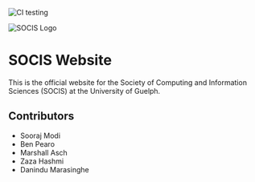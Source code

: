 ![CI testing](https://github.com/UoGSOCIS/socis_website/workflows/CI/badge.svg)

![SOCIS Logo](src/assets/socis_logo.png)

# SOCIS Website

This is the official website for the Society of Computing and Information Sciences (SOCIS) at the University of Guelph.

## Contributors

- Sooraj Modi
- Ben Pearo
- Marshall Asch
- Zaza Hashmi
- Danindu Marasinghe
